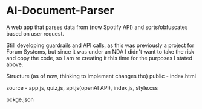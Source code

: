 # AI-Document-Parser
A web app that parses data from (now Spotify API) and sorts/obfuscates based on user request. 

Still developing guardrails and API calls, as this was previously a project for Forum Systems, but since it was under an NDA I didn't want to take the risk and copy the code, so I am re creating it this time for the purposes I stated above.

Structure (as of now, thinking to implement changes tho)
public - index.html

source - app.js, quiz,js, api.js(openAI API), index.js, style.css

pckge.json
